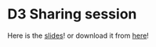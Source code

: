 # D3 Sharing session

Here is the [slides](https://slides.com/sunwaytechclub/d3)!
or download it from [here](https://github.com/pupubird/d3js-sharing-session/blob/master/slides-d3.html)!